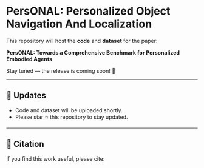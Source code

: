 # PersONAL: Personalized Object Navigation And Localization

This repository will host the **code** and **dataset** for the paper:

**PersONAL: Towards a Comprehensive Benchmark for Personalized Embodied Agents**

Stay tuned — the release is coming soon! 🚀  

---

## 📢 Updates
- Code and dataset will be uploaded shortly.
- Please star ⭐ this repository to stay updated.

---

## 📄 Citation
If you find this work useful, please cite:
